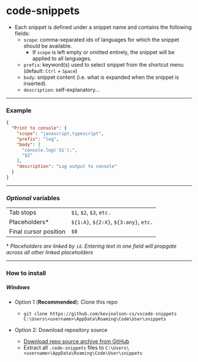 
# code-snippets

* Each snippet is defined under a snippet name and contains the following fields:
  * `scope`: comma-separated ids of languages for which the snippet should be available.
    * If `scope` is left empty or omitted entirely, the snippet will be applied to all languages.
  * `prefix`: keyword(s) used to select snippet from the shortcut menu (default: `Ctrl` + `Space`)
  * `body`: snippet content (i.e. what is expanded when the snippet is inserted).
  * `description`: self-explanatory...

* * *

### Example

```json
{
  "Print to console": {
    "scope": "javascript,typescript",
    "prefix": "log",
    "body": [
      "console.log('$1');",
      "$2"
    ],
    "description": "Log output to console"
  }
}
```

* * *

### *Optional* variables

|||
|-|-|
|Tab stops|`$1`, `$2`, `$3`, `etc.`|
|Placeholders*|`${1:A}`, `${2:X}`, `${3:any}`, `etc.`|
|Final cursor position|`$0`|
\* *Placeholders are linked by* `id`. *Entering text in one field will propgate across all other linked placeholders*

* * *

### How to install

##### Windows
* Option 1 (**Recommended**): Clone this repo
  * `git clone https://github.com/kevinolson-cs/vscode-snippets C:\Users\<username>\AppData\Roaming\Code\User\snippets`

* Option 2: Download repository source
  * [Download repo source archive from GitHub](https://github.com/kevinolson-cs/vscode-snippets/archive/refs/heads/main.zip)
  * Extract all `.code-snippets` files to `C:\Users\<username>\AppData\Roaming\Code\User\snippets`
